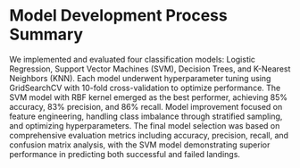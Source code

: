 # Model Development Process Summary

We implemented and evaluated four classification models: Logistic Regression, Support Vector Machines (SVM), Decision Trees, and K-Nearest Neighbors (KNN). Each model underwent hyperparameter tuning using GridSearchCV with 10-fold cross-validation to optimize performance. The SVM model with RBF kernel emerged as the best performer, achieving 85% accuracy, 83% precision, and 86% recall. Model improvement focused on feature engineering, handling class imbalance through stratified sampling, and optimizing hyperparameters. The final model selection was based on comprehensive evaluation metrics including accuracy, precision, recall, and confusion matrix analysis, with the SVM model demonstrating superior performance in predicting both successful and failed landings. 